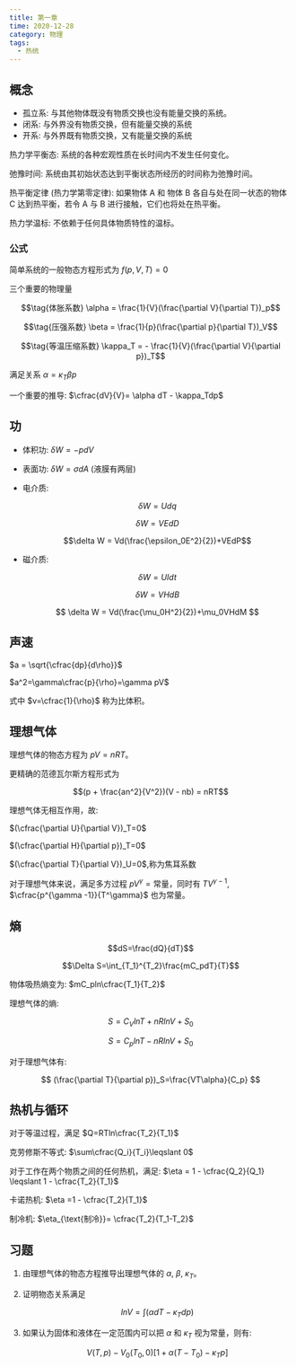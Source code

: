 ```yaml
---
title: 第一章
time: 2020-12-28
category: 物理
tags:
  - 热统
---
```


## 概念

- 孤立系: 与其他物体既没有物质交换也没有能量交换的系统。
- 闭系: 与外界没有物质交换，但有能量交换的系统
- 开系: 与外界既有物质交换，又有能量交换的系统

热力学平衡态: 系统的各种宏观性质在长时间内不发生任何变化。

弛豫时间: 系统由其初始状态达到平衡状态所经历的时间称为弛豫时间。

热平衡定律 (热力学第零定律): 如果物体 A 和 物体 B 各自与处在同一状态的物体 C 达到热平衡，若令 A 与 B 进行接触，它们也将处在热平衡。

热力学温标: 不依赖于任何具体物质特性的温标。

### 公式

简单系统的一般物态方程形式为 $f(p, V, T) = 0$

三个重要的物理量

$$\tag{体胀系数} \alpha = \frac{1}{V}(\frac{\partial V}{\partial T})_p$$

$$\tag{压强系数} \beta = \frac{1}{p}(\frac{\partial p}{\partial T})_V$$

$$\tag{等温压缩系数} \kappa_T = - \frac{1}{V}(\frac{\partial V}{\partial p})_T$$

满足关系 $\alpha = \kappa_T \beta p$

一个重要的推导: $\cfrac{dV}{V}= \alpha dT - \kappa_Tdp$

## 功

- 体积功: $\delta W = -pdV$

- 表面功: $\delta W = \sigma dA$ (液膜有两层)

- 电介质:

  $$\delta W = Udq$$

  $$\delta W = VEdD$$

  $$\delta W = Vd(\frac{\epsilon_0E^2}{2})+VEdP$$

- 磁介质:

  $$\delta W = UIdt$$

  $$\delta W = VHdB$$

  $$
  \delta W = Vd(\frac{\mu_0H^2}{2})+\mu_0VHdM
  $$

## 声速

$a = \sqrt{\cfrac{dp}{d\rho}}$

$a^2=\gamma\cfrac{p}{\rho}=\gamma pV$

式中 $v=\cfrac{1}{\rho}$ 称为比体积。

## 理想气体

理想气体的物态方程为 $pV =nRT$。

更精确的范德瓦尔斯方程形式为

$$(p + \frac{an^2}{V^2})(V - nb) = nRT$$

理想气体无相互作用，故:

$(\cfrac{\partial U}{\partial V})_T=0$

$(\cfrac{\partial H}{\partial p})_T=0$

$(\cfrac{\partial T}{\partial V})_U=0$,称为焦耳系数

对于理想气体来说，满足多方过程 $pV^\gamma = \text{常量}$，同时有 $TV^{\gamma -1}$, $\cfrac{p^{\gamma -1}}{T^\gamma}$ 也为常量。

## 熵

$$dS=\frac{dQ}{dT}$$

$$\Delta S=\int_{T_1}^{T_2}\frac{mC_pdT}{T}$$

物体吸热熵变为: $mC_pln\cfrac{T_1}{T_2}$

理想气体的熵:

$$
S = C_VlnT+nRlnV+S_0
$$

$$
S=C_plnT-nRlnV+S_0
$$

对于理想气体有:

$$
(\frac{\partial T}{\partial p})_S=\frac{VT\alpha}{C_p}
$$

## 热机与循环

对于等温过程，满足 $Q=RTln\cfrac{T_2}{T_1}$

克劳修斯不等式: $\sum\cfrac{Q_i}{T_i}\leqslant 0$

对于工作在两个物质之间的任何热机，满足: $\eta = 1 - \cfrac{Q_2}{Q_1} \leqslant 1 - \cfrac{T_2}{T_1}$

卡诺热机: $\eta =1 - \cfrac{T_2}{T_1}$

制冷机: $\eta_{\text{制冷}}= \cfrac{T_2}{T_1-T_2}$

## 习题

1. 由理想气体的物态方程推导出理想气体的 $\alpha$, $\beta$, $\kappa _T$。

1. 证明物态关系满足

   $$ln V = \int(\alpha dT - \kappa _Tdp)$$

1. 如果认为固体和液体在一定范围内可以把 $\alpha$ 和 $\kappa _T$ 视为常量，则有:

   $$
   V(T, p) - V_0 (T_0, 0) [1+ \alpha (T - T_0)-\kappa_Tp]
   $$
